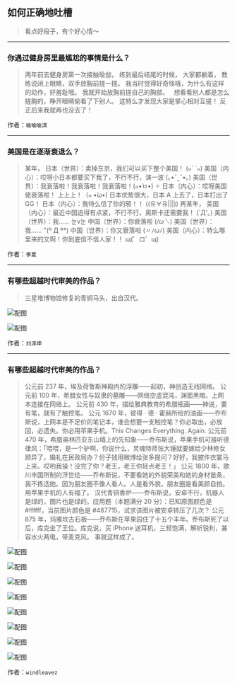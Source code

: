 ## 如何正确地吐槽

> 看点好段子，有个好心情～


 
---

### 你遇过健身房里最尴尬的事情是什么？

> 两年前去健身房第一次接触瑜伽，
> 练到最后结尾的时候，
> 大家都躺着，
> 教练说闭上眼睛，双手放胸前搓一搓。
> 我当时觉得好奇怪哦，为什么有这样的动作，好羞耻哦。
> 我就开始放胸前搓自己的胸部。
>  
> 想看看别人都是怎么搓胸的，睁开眼睛偷看了下别人。
> 这特么才发现大家是掌心相对互搓！
> 反正后来我就再也没去了！
>  


作者：`喻喻喻淇`

---

### 美国是在逐渐衰退么？

> 某年，
> 日本（世界）：卖掉东京，我们可以买下整个美国！ (๑´ `๑)
> 美国（内心）：哎呀小日本都要买下我了，不行不行，演一波 (｡•ˇ‸ˇ•｡)
> 美国（世界）：我衰落啦！我衰落啦！我衰落啦！(๑•̀ㅂ•́) ✧
> 日本（内心）：哎呀美国佬衰落啦！ 上上上！（๑ •̀ω•́)
> 日本优势很大，日本 A 上去了，日本打出了 GG！
> 日本（内心）：我特么信了你的邪！！ ((유∀유|||))
> 再某年，
> 美国（内心）：最近中国追得有点紧，不行不行，奥斯卡还需要我！ (´Д‘。)
> 美国（世界）：我…… 눈v눈
> 中国（世界）：你衰落啦 (*/ω＼*)
> 美国（世界）：我…… "(º Д º*)
> 中国（世界）：你又衰落啦 (〃ﾉωﾉ)
> 美国（内心）：特么哪里来的又啊！你到底信不信人家！！ щ(゜ロ゜щ)


作者：`季夏`

---

### 有哪些超越时代审美的作品？

> 三星堆博物馆修复的青铜马头，出自汉代。



![配图](http://pic1.zhimg.com/70/v2-7868c606d6ddddbdd56f0872e514925c_b.jpg)



![配图](http://pic1.zhimg.com/70/v2-cde902de0f139ecdd1834dd41c71d660_b.jpg)


作者：`刘泽坤`

---

### 有哪些超越时代审美的作品？

> 公元前 237 年，埃及荷鲁斯神殿内的浮雕——起初，神创造无线网络。
> 公元前 100 年，希腊女性与奴隶的墓雕——网络空虚混沌，渊面黑暗。上网本连接在网络上。
> 公元前 430 年，描绘雅典教育的希腊瓶画——神说，要有笔，就有了触控笔。
> 公元 1670 年，彼得 · 德 · 霍赫所绘的油画——乔布斯说，上网本是不足价的笔记本，谁会想要一支触控笔？你必取出，必放回，必遗失。你必用苹果手机。This Changes Everything. Again.
> 公元前 470 年，希腊奥林匹亚东山墙上的先知象——乔布斯说，苹果手机可接听德律风：「喂喂，是一个驴啊，你说什么，灵魂特师张大锤就要嫁给少林修女顾异了，婚礼在民政局办？份子钱用微博给张多提问？好好，我披件衣裳马上来。哎哟我操！没完了你？老王，老王你轻点老王！」
> 公元 1800 年，歌川丰国所制的浮世绘——乔布斯说，不要看她的外貌荣美和她的身材苗条，我不拣选她。因为朋友圈不像人看人。人是看外貌，朋友圈是看美颜自拍。用苹果手机的人有福了。
> 汉代青铜香炉——乔布斯说，安卓不行，机器人是绿的，图片也是绿的。应用题（本题满分 20 分）：已知原图颜色是 #ffffff，当前图片颜色是 #487715，试求该图片被安卓转压了几次？
> 公元 875 年，玛雅坎古石板——乔布斯在苹果园住了十五个丰年。乔布斯死了以后，库克坐了王位。库克说，买 iPhone 送耳机，三频饱满，解析锐利，兼容水火两电，带麦克风。
> 事就这样成了。



![配图](http://pic1.zhimg.com/70/v2-0545973fb05f78bf783b0eecdeb394ac_b.jpg)



![配图](http://pic3.zhimg.com/70/v2-bedbf786537e54f1fdfe5ed091c67316_b.jpg)



![配图](http://pic2.zhimg.com/70/v2-a04e9870453515317c595278cc22fcf5_b.jpg)



![配图](http://pic4.zhimg.com/70/v2-cdefbadfa0e1a0d04467181f6c939aab_b.jpg)



![配图](http://pic1.zhimg.com/70/v2-283ad3cbb7f49ca2743a750ea51c0eec_b.jpg)



![配图](http://pic4.zhimg.com/70/v2-065be0208e3e08eae46421c313249797_b.jpg)



![配图](http://pic4.zhimg.com/70/v2-7861a1824810fe9389652c3a6084767f_b.jpg)



![配图](http://pic2.zhimg.com/70/v2-8caf05a723a9a8fecc897e3dff3f9e9d_b.jpg)


作者：`windleavez`